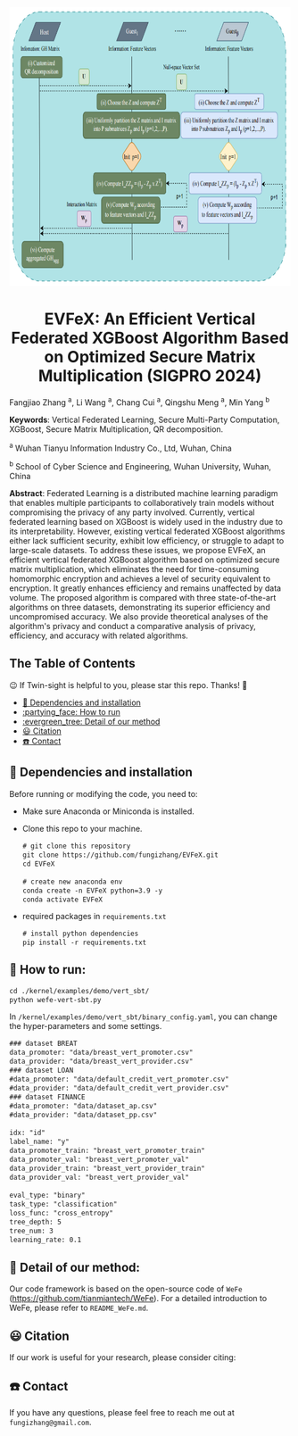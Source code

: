 <p align="center">
    <img src="EVFeX.png" height=500, width=800>
</p>


<h1 align="center">EVFeX: An Efficient Vertical Federated XGBoost Algorithm Based on Optimized Secure Matrix Multiplication (SIGPRO 2024)</h1>

Fangjiao Zhang <sup>a</sup>,  Li Wang <sup>a</sup>, Chang Cui <sup>a</sup>, Qingshu Meng <sup>a</sup>, Min Yang <sup>b</sup>

**Keywords**: Vertical Federated Learning, Secure Multi-Party Computation, XGBoost, Secure Matrix Multiplication, QR decomposition.

<sup>a</sup> Wuhan Tianyu Information Industry Co., Ltd, Wuhan, China

<sup>b</sup> School of Cyber Science and Engineering, Wuhan University, Wuhan, China

**Abstract**: Federated Learning is a distributed machine learning paradigm that enables multiple participants to collaboratively train models without compromising the privacy of any party involved. Currently, vertical federated learning based on XGBoost is widely used in the industry due to its interpretability. However, existing vertical federated XGBoost algorithms either lack sufficient security, exhibit low efficiency, or struggle to adapt to large-scale datasets. To address these issues, we propose EVFeX, an efficient vertical federated XGBoost algorithm based on optimized secure matrix multiplication, which eliminates the need for time-consuming homomorphic encryption and achieves a level of security equivalent to encryption. It greatly enhances efficiency and remains unaffected by data volume. The proposed algorithm is compared with three state-of-the-art algorithms on three datasets, demonstrating its superior efficiency and uncompromised accuracy. We also provide theoretical analyses of the algorithm's privacy and conduct a comparative analysis of privacy, efficiency, and accuracy with related algorithms.

## The Table of Contents


:wink: If Twin-sight is helpful to you, please star this repo. Thanks! :hugs: 
- [:grimacing: Dependencies and installation](#grimacing-dependencies-and-installation)
- [:partying\_face: How to run](#partying_face-how-to-run)
- [:evergreen\_tree: Detail of our method](#evergreen_tree-detail-of-twin-sight)
- [:smiley: Citation](#smiley-citation)
- [:phone: Contact](#phone-contact)

##  :grimacing: Dependencies and installation
Before running or modifying the code, you need to:
- Make sure Anaconda or Miniconda is installed.
- Clone this repo to your machine.
  
  ```
  # git clone this repository
  git clone https://github.com/fungizhang/EVFeX.git
  cd EVFeX

  # create new anaconda env 
  conda create -n EVFeX python=3.9 -y
  conda activate EVFeX
  ```

- required packages in `requirements.txt`
  ```
  # install python dependencies
  pip install -r requirements.txt
  ```

## :partying_face: How to run:

```
cd ./kernel/examples/demo/vert_sbt/
python wefe-vert-sbt.py
```



In ```/kernel/examples/demo/vert_sbt/binary_config.yaml```, you can change the hyper-parameters and some settings. 
```
### dataset BREAT
data_promoter: "data/breast_vert_promoter.csv"
data_provider: "data/breast_vert_provider.csv"
### dataset LOAN
#data_promoter: "data/default_credit_vert_promoter.csv"
#data_provider: "data/default_credit_vert_provider.csv"
### dataset FINANCE
#data_promoter: "data/dataset_ap.csv"
#data_provider: "data/dataset_pp.csv"

idx: "id"
label_name: "y"
data_promoter_train: "breast_vert_promoter_train"
data_promoter_val: "breast_vert_promoter_val"
data_provider_train: "breast_vert_provider_train"
data_provider_val: "breast_vert_provider_val"

eval_type: "binary"
task_type: "classification"
loss_func: "cross_entropy"
tree_depth: 5
tree_num: 3
learning_rate: 0.1
```

## :evergreen_tree: Detail of our method:

Our code framework is based on the open-source code of ```WeFe``` (https://github.com/tianmiantech/WeFe). For a detailed introduction to WeFe, please refer to ```README_WeFe.md```.


## :smiley: Citation
If our work is useful for your research, please consider citing:


## :phone: Contact
If you have any questions, please feel free to reach me out at `fungizhang@gmail.com`. 
